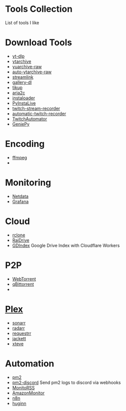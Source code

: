 # Tools Collection
List of tools I like

# Download Tools
* [yt-dlp](https://github.com/yt-dlp/yt-dlp)
* [ytarchive](https://github.com/Kethsar/ytarchive)
* [yuarchive-raw](https://github.com/lekoOwO/ytarchive-raw)
* [auto-ytarchive-raw](https://github.com/lekoOwO/auto-ytarchive-raw)
* [streamlink](https://github.com/streamlink/streamlink)
* [gallery-dl](https://github.com/mikf/gallery-dl)
* [tikup](https://github.com/Coloradohusky/TikUp)
* [aria2c](https://github.com/aria2/aria2)
* [instaloader](https://github.com/instaloader/instaloader)
* [PyInstaLive](https://github.com/dvingerh/PyInstaLive)
* [twitch-stream-recorder](https://github.com/ancalentari/twitch-stream-recorder)
* [automatic-twitch-recorder](https://github.com/Instinctlol/automatic-twitch-recorder)
* [TwitchAutomator](https://github.com/MrBrax/TwitchAutomator)
* [GeniePy](https://github.com/Slyyxp/GeniePy)

# Encoding
* [ffmpeg](https://ffmpeg.org/)
* 
# Monitoring
* [Netdata](https://github.com/netdata/netdata)
* [Grafana](https://github.com/grafana/grafana)
# Cloud
* [rclone](https://rclone.org/)
* [RaiDrive](https://www.raidrive.com/)
* [GDIndex](https://github.com/maple3142/GDIndex) Google Drive Index with Cloudflare Workers
# P2P
* [WebTorrent](https://github.com/webtorrent/webtorrent)
* [qBittorrent](https://www.qbittorrent.org/)
* 
# [Plex](https://www.plex.tv/)
* [sonarr](https://sonarr.tv/)
* [radarr](https://radarr.video/)
* [requestrr](https://github.com/darkalfx/requestrr)
* [jackett](https://github.com/Jackett/Jackett)
* [xteve](https://github.com/xteve-project/xTeVe)
# Automation
* [pm2](https://pm2.keymetrics.io/)
* [pm2-discord](https://github.com/FranciscoG/pm2-discord) Send pm2 logs to discord via webhooks
* [MonitoRSS](https://github.com/synzen/MonitoRSS)
* [AmazonMonitor](https://github.com/SpikeHD/AmazonMonitor)
* [n8n](https://github.com/n8n-io/n8n)
* [huginn](https://github.com/huginn/huginn)
